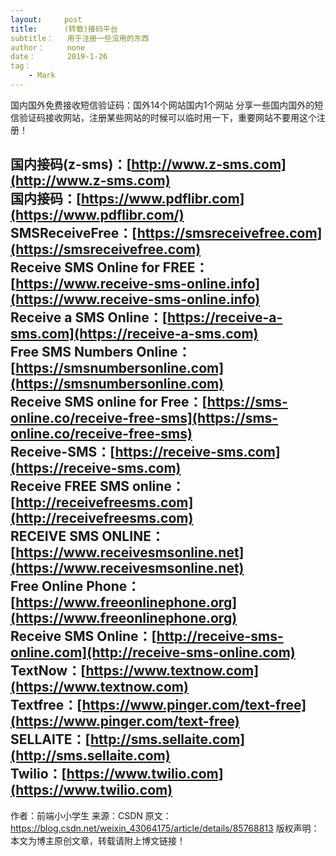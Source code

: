 ```yaml
---
layout:		post
title:		(转载)接码平台
subtitle：	用于注册一些没用的东西
author：		none
date：		2019-1-26
tag：
    - Mark
---
```




国内国外免费接收短信验证码：国外14个网站国内1个网站 分享一些国内国外的短信验证码接收网站，注册某些网站的时候可以临时用一下，重要网站不要用这个注册！

**国内接码(z-sms)：**[http://www.z-sms.com](http://www.z-sms.com)  
**国内接码**：[https://www.pdflibr.com](https://www.pdflibr.com/)  
SMSReceiveFree：[https://smsreceivefree.com](https://smsreceivefree.com)  
Receive SMS Online for FREE：[https://www.receive-sms-online.info](https://www.receive-sms-online.info)    
Receive a SMS Online：[https://receive-a-sms.com](https://receive-a-sms.com)  
Free SMS Numbers Online：[https://smsnumbersonline.com](https://smsnumbersonline.com)  
Receive SMS online for Free：[https://sms-online.co/receive-free-sms](https://sms-online.co/receive-free-sms)  
Receive-SMS：[https://receive-sms.com](https://receive-sms.com)  
Receive FREE SMS online：[http://receivefreesms.com](http://receivefreesms.com)  
RECEIVE SMS ONLINE：[https://www.receivesmsonline.net](https://www.receivesmsonline.net)  
Free Online Phone：[https://www.freeonlinephone.org](https://www.freeonlinephone.org)  
Receive SMS Online：[http://receive-sms-online.com](http://receive-sms-online.com)  
TextNow：[https://www.textnow.com](https://www.textnow.com)  
Textfree：[https://www.pinger.com/text-free](https://www.pinger.com/text-free)  
SELLAITE：[http://sms.sellaite.com](http://sms.sellaite.com)  
Twilio：[https://www.twilio.com](https://www.twilio.com)  
--------------------- 
作者：前端小小学生 
来源：CSDN 
原文：https://blog.csdn.net/weixin_43064175/article/details/85768813 
版权声明：本文为博主原创文章，转载请附上博文链接！
